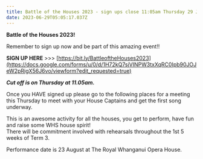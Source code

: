 ```yaml
---
title: Battle of the Houses 2023 - sign ups close 11:05am Thursday 29 June
date: 2023-06-29T05:05:17.037Z
---
```

**Battle of the Houses 2023!** 

Remember to sign up now and be part of this amazing event!!

**SIGN UP HERE** >>> [https://bit.ly/BattleoftheHouses2023](https://docs.google.com/forms/u/0/d/1H72kQ7sjVINPW3txXqRC0Ipb90JOJeW2pRigX56J6vo/viewform?edit_requested=true)  

***Cut off is on Thursday at 11.05am.***  

Once you HAVE signed up please go to the following places for a meeting this Thursday to meet with your House Captains and get the first song underway.

This is an awesome activity for all the houses, you get to perform, have fun and raise some WHS house spirit!  
There will be commitment involved with rehearsals throughout the 1st 5 weeks of Term 3.  

Performance date is 23 August at The Royal Whanganui Opera House.  

